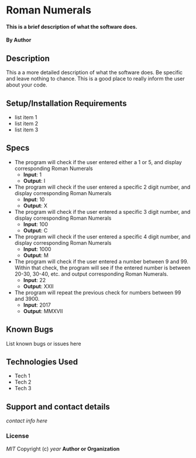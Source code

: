 # Roman Numerals
#### This is a brief description of what the software does.
#### By Author
## Description
This a a more detailed description of what the software does. Be specific and leave nothing to chance. This is a good place to really inform the user about your code.
## Setup/Installation Requirements
* list item 1
* list item 2
* list item 3
## Specs
* The program will check if the user entered either a 1 or 5, and display corresponding Roman Numerals
   * **Input**: 1
   * **Output**: I
* The program will check if the user entered a specific 2 digit number, and display corresponding Roman Numerals
   * **Input**: 10
   * **Output**: X
* The program will check if the user entered a specific 3 digit number, and display corresponding Roman Numerals
   * **Input**: 100
   * **Output**: C
* The program will check if the user entered a specific 4 digit number, and display corresponding Roman Numerals
   * **Input**: 1000
   * **Output**: M
* The program will check if the user entered a number between 9 and 99. Within that check, the program will see if the entered number is between 20-30, 30-40, etc. and output corresponding Roman Numerals.
   * **Input**: 22
   * **Output**: XXII
* The program will repeat the previous check for numbers between 99 and 3900.
   * **Input**: 2017
   * **Output**: MMXVII
## Known Bugs
List known bugs or issues here
## Technologies Used
* Tech 1
* Tech 2
* Tech 3
## Support and contact details
_contact info here_
### License
_MIT_
Copyright (c) _year_ **Author or Organization**
